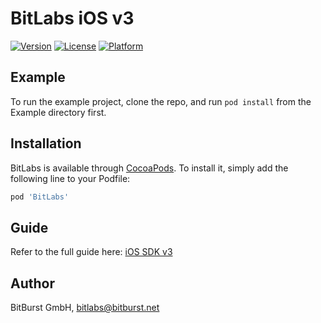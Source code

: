 # BitLabs iOS v3

[![Version](https://img.shields.io/cocoapods/v/BitLabs.svg?style=flat)](https://cocoapods.org/pods/BitLabs)
[![License](https://img.shields.io/cocoapods/l/BitLabs.svg?style=flat)](https://cocoapods.org/pods/BitLabs)
[![Platform](https://img.shields.io/cocoapods/p/BitLabs.svg?style=flat)](https://cocoapods.org/pods/BitLabs)

## Example

To run the example project, clone the repo, and run `pod install` from the Example directory first.

## Installation

BitLabs is available through [CocoaPods](https://cocoapods.org). To install
it, simply add the following line to your Podfile:

```ruby
pod 'BitLabs'
```

## Guide

Refer to the full guide here: [iOS SDK v3](https://developer.bitlabs.ai/docs/ios-sdk-v3)

## Author

BitBurst GmbH, bitlabs@bitburst.net
